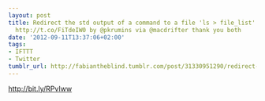 ```yaml
---
layout: post
title: Redirect the std output of a command to a file 'ls > file_list' found here
  http://t.co/FiTdeIW0 by @pkrumins via @macdrifter thank you both
date: '2012-09-11T13:37:06+02:00'
tags:
- IFTTT
- Twitter
tumblr_url: http://fabiantheblind.tumblr.com/post/31330951290/redirect-the-std-output-of-a-command-to-a-file-ls
---
```

http://bit.ly/RPvIww
